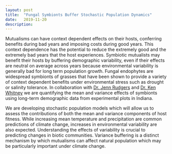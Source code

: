 ```yaml
---
layout: post
title:  "Fungal Symbionts Buffer Stochastic Population Dynamics"
date:   2019-11-20
description:
---
```


<p class="intro"><span class="dropcap">M</span>utualisms can have context dependent effects on their hosts, conferring benefits during bad years and imposing costs during good years. This context dependence has the potential to reduce the extremely good and the extremely bad years that the host experiences. Symbiotic mutualists may benefit their hosts by buffering demographic variability, even if their effects are neutral on average across years because environmental variability is generally bad for long term population growth. Fungal endophytes are widespread symbionts of grasses that have been shown to provide a variety of context dependent benefits under environmental stress such as drought or salinity tolerance.  In collaboration with  <a href="https://rudgerswhitneylab.weebly.com/dr-jenn-rudgers.html">Dr. Jenn Rudgers</a> and <a href="https://rudgerswhitneylab.weebly.com/dr-ken-whitney.html">Dr. Ken Whitney</a> we are quantifying the mean and variance effects of symbionts using long-term demographic data from experimental plots in Indiana.
  
<img src="{{ '/assets/img/indianaplot.jpg' | prepend: site.baseurl }}" alt=""> 
  
We are developing stochastic population models which will allow us to assess the contributions of both the mean and variance components of host fitness. While increasing mean temperature and precipitation are common predictions of climate change, increases in environmental variability are also expected. Understanding the effects of variability is crucial to predicting changes in biotic communities. Variance buffering is a distinct mechanism by which mutualisms can affect natural population which may be particularly important under climate change.</p>
